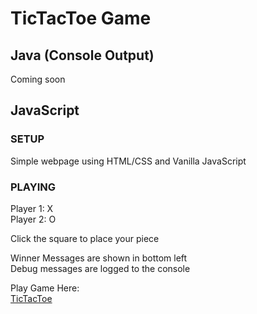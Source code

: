 # TicTacToe Game

## Java (Console Output)
Coming soon

## JavaScript
### SETUP
Simple webpage using HTML/CSS and Vanilla JavaScript  
### PLAYING
Player 1: X  
Player 2: O  

Click the square to place your piece  

Winner Messages are shown in bottom left  
Debug messages are logged to the console  

Play Game Here:  
[TicTacToe](https://)
